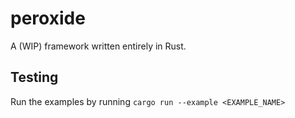 # peroxide

A (WIP) framework written entirely in Rust.

## Testing

Run the examples by running ```cargo run --example <EXAMPLE_NAME>```
